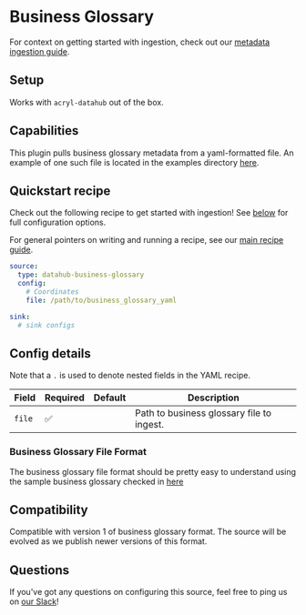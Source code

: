 # Business Glossary

For context on getting started with ingestion, check out our [metadata ingestion guide](../README.md).

## Setup

Works with `acryl-datahub` out of the box.

## Capabilities

This plugin pulls business glossary metadata from a yaml-formatted file. An example of one such file is located in the examples directory [here](../examples/bootstrap_data/business_glossary.yml).

## Quickstart recipe

Check out the following recipe to get started with ingestion! See [below](#config-details) for full configuration options.

For general pointers on writing and running a recipe, see our [main recipe guide](../README.md#recipes).

```yml
source:
  type: datahub-business-glossary
  config:
    # Coordinates
    file: /path/to/business_glossary_yaml

sink:
  # sink configs
```

## Config details

Note that a `.` is used to denote nested fields in the YAML recipe.

| Field      | Required | Default | Description             |
| ---------- | -------- | ------- | ----------------------- |
| `file` | ✅       |         | Path to business glossary file to ingest. |

### Business Glossary File Format

The business glossary file format should be pretty easy to understand using the sample business glossary checked in [here](../examples/bootstrap_data/business_glossary.yml)

## Compatibility

Compatible with version 1 of business glossary format. 
The source will be evolved as we publish newer versions of this format.

## Questions

If you've got any questions on configuring this source, feel free to ping us on [our Slack](https://slack.datahubproject.io/)!

